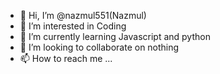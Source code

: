 - 👋 Hi, I’m @nazmul551(Nazmul)
- 👀 I’m interested in Coding
- 🌱 I’m currently learning Javascript and python
- 💞️ I’m looking to collaborate on nothing
- 📫 How to reach me ...

<!---
nazmul551/nazmul551 is a ✨ special ✨ repository because its `README.md` (this file) appears on your GitHub profile.
You can click the Preview link to take a look at your changes.
--->
